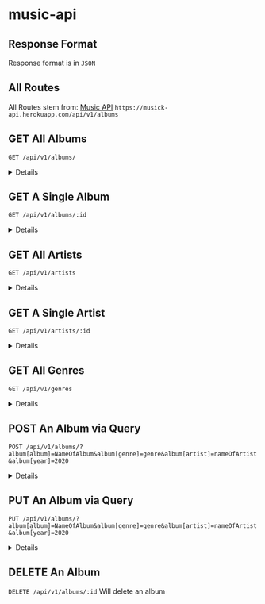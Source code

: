 # music-api

## Response Format
 Response format is in `JSON`
 
 ## All Routes
All Routes stem from:
[Music API](https://musick-api.herokuapp.com/api/v1/albums/)
`https://musick-api.herokuapp.com/api/v1/albums`

## GET All Albums
`GET /api/v1/albums/`
<details>
Will return all albums.

| **Param**     | **Value**     | **Description**  |
| ------------- |:-------------:| ----------------|
| `id`          | *integer*     | Album id, ex: `1`|
| `album`       | *string*      | Name of album:, ex: `Thriller` |
| `artist`      | *string*      | Name of artist, ex: `Michael Jackson` |
| `genre`       | *string*      | Genre, ex: `Pop` |
| `year`        | *integer*     | Year release, `1982` |

### Sample Response
```javascript 
    [
      {
        "id": 1,
        "album": "Thriller",
        "artist": "Michael Jackson",
        "genre": "Pop",
        "year": 1982
       },
       {
        "id": 2,
        "album": "Singles"
        ,"artist": "Future Islands",
        "genre": "Indie",
        "year": 2014},
       },
       {
        "id": 3,
        "album": "This Is Happening",
        "artist": "LCD Soundsystem",
        "genre": "Dance",
        "year": 2010},
       },
       {
        "id":4,
        "album": "Disappear Here",
        "artist": "Bad Suns",
        "genre": "Rock",
        "year": 2016},
       },
       {
        "id":5,
        "album": "ANTI",
        "artist": "Rihanna",
        "genre": "Hip hop",
        "year": 2016
       }
     ]  
```
</details>

## GET A Single Album
`GET /api/v1/albums/:id`
<details>
Will return a single album.

| **Param**     | **Value**     | **Description**  |
| ------------- |:-------------:| ----------------|
| `id`          | *integer*     | Album id, ex: `1`|
| `album`       | *string*      | Name of album:, ex: `Thriller` |
| `artist`      | *string*      | Name of artist, ex: `Michael Jackson` |
| `genre`       | *string*      | Genre, ex: `Pop` |
| `year`        | *integer*     | Year release, `1982` |

### Sample Response
```javascript 
    [
      {
        "id": 1,
        "album": "Thriller",
        "artist": "Michael Jackson",
        "genre": "Pop",
        "year": 1982
       }
     ]  
```
</details>

## GET All Artists
`GET /api/v1/artists`
<details>
Will return all artists.

| **Param**     | **Value**     | **Description**  |
| ------------- |:-------------:| ----------------|
| `id`          | *integer*     | Artist id, ex: `1`|
| `artist`      | *string*      | Name of artist, ex: `Michael Jackson` |

### Sample Response
```javascript 
    [
      {
        "id": 1,
        "artist": "Michael Jackson",
       },
       {
        "id": 2,
        "artist": "Future Islands",
       }
     ]  
```
</details>

## GET A Single Artist
`GET /api/v1/artists/:id`
<details>
Will return a single album.

| **Param**     | **Value**     | **Description**  |
| ------------- |:-------------:| ----------------|
| `id`          | *integer*     | artist id, ex: `1`|
| `artist`      | *string*      | Name of artist, ex: `Michael Jackson` |
| `albums`      | *array*       | Arayy of albums, ex: See below |

### Sample Response
```javascript 
    [
     {
      "id": 1,
      "artist": "Michael Jackson",
      "albums": [
                 {
                  "id": 1,
                  "name": "Thriller",
                  "genre": "Pop",
                  "year": 1982
                 },
                 {
                  "id": 90,
                  "name": "Dangerous",
                  "genre": "Pop",
                  "year": 1991
                 }
                ]
      }
     ]  
```
</details>


## GET All Genres
`GET /api/v1/genres`
<details>
Will return all genres.

| **Param**     | **Value**     | **Description**  |
| ------------- |:-------------:| ----------------|
| `id`          | *integer*     | Genre id, ex: `1`|
| `genre`       | *string*      | Name of artist, ex: `Pop` |
| `numOfAlbums` | *string*      | Number of Albums with that genre, ex: `10` |

### Sample Response
```javascript 
    [
      {
        "id": 1,
        "genre": "Pop",
        "numOfAlbums": 10
       },
       {
        "id": 2,
        "genre": "Indie",
        "numOfAlbums": 12
       },
       {
        "id": 3,
        "genre": "Dance",
        "numOfAlbums": 5
       }
      ]  
```
</details>

## POST An Album via Query
`POST /api/v1/albums/?album[album]=NameOfAlbum&album[genre]=genre&album[artist]=nameOfArtist&album[year]=2020`
<details>
Will Post a new album using queries. All four queires are **required**

| **Param**       | **Value**     | **Description**  |
| -------------   |:-------------:| ----------------|
| `album[album]`  | *string*      | Name Of Album, ex: `Album Name`|
| `album[artist]` | *string*      | Name of artist, ex: `Artist Name` |
| `album[genre]`  | *string*      | Genre typet, ex: `Pop` |
| `album[year]`   | *string*      | Year release, ex: `2020` |

### Sample Response
```javascript 
    [
      {
        "id": 100,
        "album": "Album Name",
        "artist": "Artist Name",
        "genre": "Pop",
        "year": 2020
       }
      ]  
```
</details>


## PUT An Album via Query
`PUT /api/v1/albums/?album[album]=NameOfAlbum&album[genre]=genre&album[artist]=nameOfArtist&album[year]=2020`
<details>
Will update an existing album using queries. You do **NOT** need all four queries, just one at least.

| **Param**     | **Value**     | **Description**  |
| ------------- |:-------------:| ----------------|
| `album[album]`  | *string*      | Name Of Album, ex: `Album Name`|
| `album[artist]` | *string*      | Name of artist, ex: `Artist Name` |
| `album[genre]`  | *string*      | Genre typet, ex: `Pop` |
| `album[year]`   | *string*      | Year release, ex: `2019` |

## Sample Request
```javascript 
    /api/v1/albums/album[year]=2019 
```

### Sample Response
```javascript 
    [
      {
        "id": 100,
        "album": "Album Name",
        "artist": "Artist Name",
        "genre": "Pop",
        "year": 2019
       }
      ]  
```
</details>


## DELETE An Album
`DELETE /api/v1/albums/:id`
Will delete an album
